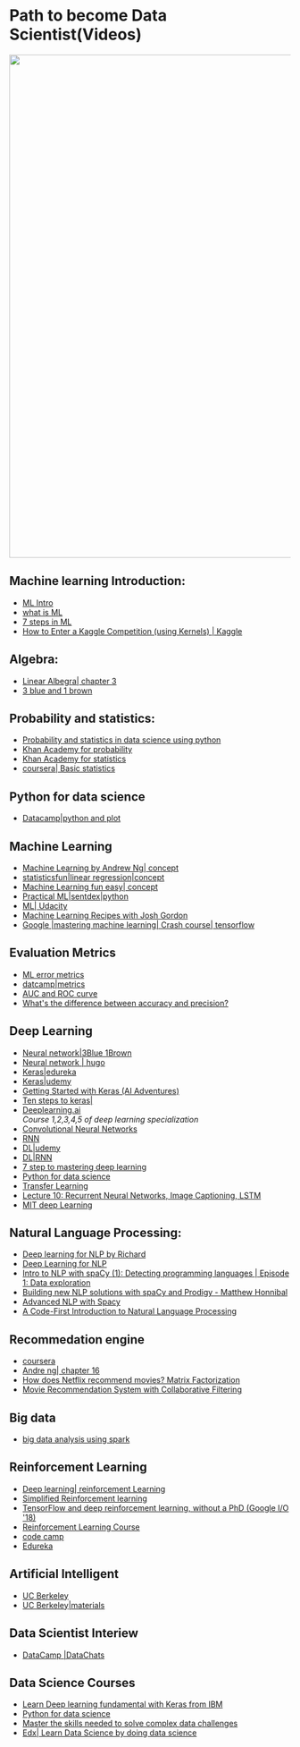
#  Path to become Data Scientist(Videos)
<img src="https://github.com/thepradip/Data-Science-Video-resources/blob/master/AI6.jpg"  width="900"/>

## Machine learning Introduction:
- [ML Intro](https://www.youtube.com/watch?v=PPLop4L2eGk&list=PLLssT5z_DsK-h9vYZkQkYNWcItqhlRJLN&index=1)
- [what is ML](https://www.youtube.com/watch?v=HcqpanDadyQ&list=PLMUdwhLW7A0icUPn6LT5Zj0rDqZ2OOP8Y&index=7)
- [7 steps in ML](https://www.youtube.com/watch?v=nKW8Ndu7Mjw&list=PLMUdwhLW7A0icUPn6LT5Zj0rDqZ2OOP8Y&index=3)
- [How to Enter a Kaggle Competition (using Kernels) | Kaggle](https://www.youtube.com/watch?v=GJBOMWpLpTQ)

## Algebra:
- [Linear Albegra| chapter 3](https://www.youtube.com/watch?v=Dft1cqjwlXE&list=PLLssT5z_DsK-h9vYZkQkYNWcItqhlRJLN&index=12)
- [ 3 blue and 1 brown ](https://www.youtube.com/playlist?list=PLZHQObOWTQDPD3MizzM2xVFitgF8hE_ab)
## Probability and statistics: <br>
- [Probability and statistics in data science using python](https://www.edx.org/course/probability-and-statistics-in-data-science-using-python-2)<br>
- [Khan Academy for probability](https://www.youtube.com/playlist?list=PLC58778F28211FA19) <br>
- [Khan Academy for statistics](https://www.youtube.com/watch?v=uhxtUt_-GyM&list=PL1328115D3D8A2566)<br>
- [coursera| Basic statistics](https://www.coursera.org/learn/basic-statistics)<br>
## Python for data science
- [Datacamp|python and plot](https://www.youtube.com/watch?v=-Rf4fZDQ0yw&list=PLjgj6kdf_snaw8QnlhK5f3DzFDFKDU5f4)

## Machine Learning <br>
- [Machine Learning by Andrew Ng| concept](https://www.youtube.com/playlist?list=PLLssT5z_DsK-h9vYZkQkYNWcItqhlRJLN)<br>
- [statisticsfun|linear regression|concept](https://www.youtube.com/playlist?list=PLF596A4043DBEAE9C)<br>
- [Machine Learning fun easy| concept](https://www.youtube.com/watch?v=RPvLgzEybJU&list=PL_Nji0JOuXg2udXfS6nhK3CkIYLDtHNLp)
- [Practical ML|sentdex|python](https://www.youtube.com/watch?v=OGxgnH8y2NM&list=PLQVvvaa0QuDfKTOs3Keq_kaG2P55YRn5v)
- [ML| Udacity](https://classroom.udacity.com/courses/ud120)
- [Machine Learning Recipes with Josh Gordon](https://www.youtube.com/watch?v=cKxRvEZd3Mw&list=PLOU2XLYxmsIIuiBfYad6rFYQU_jL2ryal)
- [Google |mastering machine learning| Crash course| tensorflow](https://developers.google.com/machine-learning/crash-course/ml-intro)
## Evaluation Metrics
- [ML error metrics](https://www.youtube.com/watch?v=aDW44NPhNw0&list=PLs8w1Cdi-zvY9ICoYqu1XV0YoTQgShXw2)
- [datcamp|metrics](https://www.youtube.com/watch?v=85dtiMz9tSo&t=950s)
- [AUC and ROC curve](https://www.youtube.com/watch?v=OAl6eAyP-yo)
- [What's the difference between accuracy and precision?](https://www.youtube.com/watch?v=hRAFPdDppzs)
 ## Deep Learning 
 - [Neural network|3Blue 1Brown](https://www.youtube.com/watch?v=aircAruvnKk&list=PLZHQObOWTQDNU6R1_67000Dx_ZCJB-3pi)
 - [Neural network | hugo](https://www.youtube.com/watch?list=PL6Xpj9I5qXYEcOhn7TqghAJ6NAPrNmUBH&v=SGZ6BttHMPw)
 - [Keras|edureka](https://www.youtube.com/watch?v=XNKeayZW4dY)
  - [Keras|udemy](https://www.youtube.com/watch?v=7x2YZhEj9Dw)
  - [Getting Started with Keras (AI Adventures)](https://www.youtube.com/watch?v=J6Ok8p463C4)
  - [Ten steps to keras|](https://www.youtube.com/watch?v=FrkYu2zVUyM)
- [Deeplearning.ai](https://www.youtube.com/channel/UCcIXc5mJsHVYTZR1maL5l9w)<br>
<i>Course 1,2,3,4,5 of deep learning specialization</i> <br>
- [Convolutional Neural Networks](https://www.youtube.com/watch?v=LxfUGhug-iQ&list=PLkt2uSq6rBVctENoVBg1TpCC7OQi31AlC&index=8&t=0s)<br>
- [RNN](https://www.youtube.com/watch?v=yCC09vCHzF8&t=58s)<br>
- [DL|udemy](https://www.youtube.com/watch?v=BR9h47Jtqyw)
- [DL|RNN](https://www.youtube.com/watch?v=UNmqTiOnRfg)
- [7 step to mastering deep learning](https://www.kdnuggets.com/2017/10/seven-steps-deep-learning-keras.html)
 - [Python for data science](https://www.edx.org/professional-certificate/python-data-science)<br>
 - [Transfer Learning](https://www.youtube.com/watch?v=mPFq5KMxKVw&t=1s)<br>
 - [Lecture 10: Recurrent Neural Networks, Image Captioning, LSTM](https://www.youtube.com/watch?v=yCC09vCHzF8&list=PLkt2uSq6rBVctENoVBg1TpCC7OQi31AlC&index=11&t=0s)<br>
- [MIT deep Learning](https://www.youtube.com/playlist?list=PLrAXtmErZgOeiKm4sgNOknGvNjby9efdf) <br>

## Natural Language Processing:
 - [Deep learning for NLP by Richard](https://www.youtube.com/watch?v=oGk1v1jQITw)<br>
 - [Deep Learning for NLP](https://www.youtube.com/watch?v=kZteabVD8sU&list=PLcGUo322oqu9n4i0X3cRJgKyVy7OkDdoi&index=1)
 - [Intro to NLP with spaCy (1): Detecting programming languages | Episode 1: Data exploration](https://www.youtube.com/watch?time_continue=815&v=WnGPv6HnBok)
 - [Building new NLP solutions with spaCy and Prodigy - Matthew Honnibal](https://www.youtube.com/watch?time_continue=234&v=jpWqz85F_4Y)
- [ Advanced NLP with Spacy ](https://course.spacy.io/)
- [A Code-First Introduction to Natural Language Processing](https://www.fast.ai/2019/07/08/fastai-nlp/)
## Recommedation engine
- [coursera](https://www.coursera.org/specializations/recommender-systems)
- [Andre ng| chapter 16](https://www.youtube.com/watch?v=giIXNoiqO_U&list=PLLssT5z_DsK-h9vYZkQkYNWcItqhlRJLN&index=96)
- [How does Netflix recommend movies? Matrix Factorization](https://www.youtube.com/watch?v=ZspR5PZemcs)
- [Movie Recommendation System with Collaborative Filtering](https://www.youtube.com/watch?v=3ecNC-So0r4)

## Big data
- [big data analysis using spark](https://www.edx.org/course/big-data-analytics-using-spark-uc-san-diegox-dse230x)<br>
## Reinforcement Learning
- [Deep learning| reinforcement Learning](http://videolectures.net/deeplearning2017_montreal/)
- [Simplified Reinforcement learning](https://www.youtube.com/watch?v=e3Jy2vShroE)
- [TensorFlow and deep reinforcement learning, without a PhD (Google I/O '18)](https://www.youtube.com/watch?v=t1A3NTttvBA&t=772s)
- [Reinforcement Learning Course](https://www.youtube.com/watch?v=ELE2_Mftqoc&t=1845s)
- [code camp](https://www.youtube.com/watch?v=ELE2_Mftqoc&t=3647s)
- [Edureka](https://www.youtube.com/watch?v=LzaWrmKL1Z4)
## Artificial Intelligent
- [UC Berkeley](http://ai.berkeley.edu/lecture_videos.html)
- [UC Berkeley|materials](http://www0.cs.ucl.ac.uk/staff/d.silver/web/Teaching.html)
## Data Scientist Interiew
- [DataCamp |DataChats](https://www.youtube.com/watch?v=YVMlyOh_eyk&list=PLjgj6kdf_snYAqMEWOlql_DVMPbh8dtP1)
## Data Science Courses
  - [Learn Deep learning fundamental with Keras from IBM](https://www.edx.org/course/deep-learning-fundamentals-with-keras)
   - [Python for data science](https://www.edx.org/professional-certificate/python-data-science)<br>
- [Master the skills needed to solve complex data challenges](https://www.edx.org/micromasters/mitx-statistics-and-data-science)
- [Edx| Learn Data Science by doing data science](https://www.edx.org/micromasters/uc-san-diegox-data-science)
